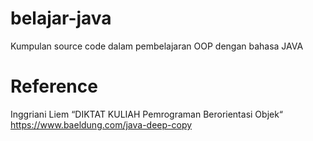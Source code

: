 # belajar-java
Kumpulan source code dalam pembelajaran OOP dengan bahasa JAVA

# Reference
Inggriani Liem “DIKTAT KULIAH Pemrograman Berorientasi Objek“
https://www.baeldung.com/java-deep-copy


